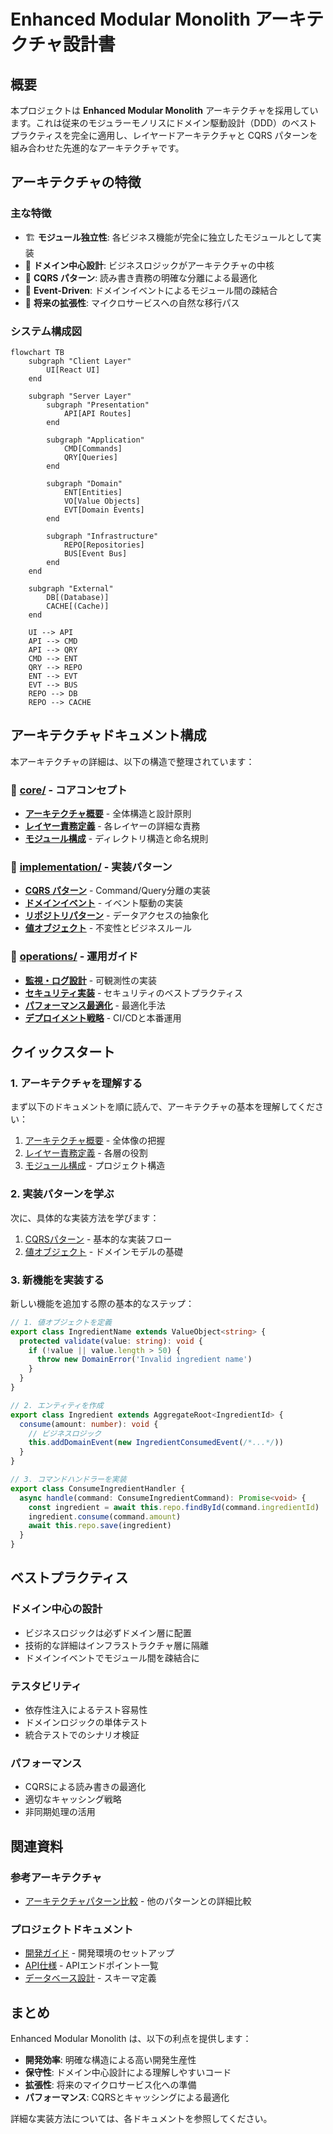 # Enhanced Modular Monolith アーキテクチャ設計書

## 概要

本プロジェクトは **Enhanced Modular Monolith** アーキテクチャを採用しています。これは従来のモジュラーモノリスにドメイン駆動設計（DDD）のベストプラクティスを完全に適用し、レイヤードアーキテクチャと CQRS パターンを組み合わせた先進的なアーキテクチャです。

## アーキテクチャの特徴

### 主な特徴

- 🏗️ **モジュール独立性**: 各ビジネス機能が完全に独立したモジュールとして実装
- 🎯 **ドメイン中心設計**: ビジネスロジックがアーキテクチャの中核
- 🔄 **CQRS パターン**: 読み書き責務の明確な分離による最適化
- 📡 **Event-Driven**: ドメインイベントによるモジュール間の疎結合
- 🚀 **将来の拡張性**: マイクロサービスへの自然な移行パス

### システム構成図

```mermaid
flowchart TB
    subgraph "Client Layer"
        UI[React UI]
    end
    
    subgraph "Server Layer"
        subgraph "Presentation"
            API[API Routes]
        end
        
        subgraph "Application"
            CMD[Commands]
            QRY[Queries]
        end
        
        subgraph "Domain"
            ENT[Entities]
            VO[Value Objects]
            EVT[Domain Events]
        end
        
        subgraph "Infrastructure"
            REPO[Repositories]
            BUS[Event Bus]
        end
    end
    
    subgraph "External"
        DB[(Database)]
        CACHE[(Cache)]
    end
    
    UI --> API
    API --> CMD
    API --> QRY
    CMD --> ENT
    QRY --> REPO
    ENT --> EVT
    EVT --> BUS
    REPO --> DB
    REPO --> CACHE
```

## アーキテクチャドキュメント構成

本アーキテクチャの詳細は、以下の構造で整理されています：

### 📁 [core/](./core/) - コアコンセプト
- [**アーキテクチャ概要**](./core/OVERVIEW.md) - 全体構造と設計原則
- [**レイヤー責務定義**](./core/LAYERS.md) - 各レイヤーの詳細な責務
- [**モジュール構成**](./core/MODULE_STRUCTURE.md) - ディレクトリ構造と命名規則

### 📁 [implementation/](./implementation/) - 実装パターン
- [**CQRS パターン**](./implementation/CQRS_PATTERN.md) - Command/Query分離の実装
- [**ドメインイベント**](./implementation/DOMAIN_EVENTS.md) - イベント駆動の実装
- [**リポジトリパターン**](./implementation/REPOSITORY_PATTERN.md) - データアクセスの抽象化
- [**値オブジェクト**](./implementation/VALUE_OBJECTS.md) - 不変性とビジネスルール

### 📁 [operations/](./operations/) - 運用ガイド
- [**監視・ログ設計**](./operations/MONITORING_LOGGING.md) - 可観測性の実装
- [**セキュリティ実装**](./operations/SECURITY.md) - セキュリティのベストプラクティス
- [**パフォーマンス最適化**](./operations/PERFORMANCE_OPTIMIZATION.md) - 最適化手法
- [**デプロイメント戦略**](./operations/DEPLOYMENT.md) - CI/CDと本番運用

## クイックスタート

### 1. アーキテクチャを理解する

まず以下のドキュメントを順に読んで、アーキテクチャの基本を理解してください：

1. [アーキテクチャ概要](./core/OVERVIEW.md) - 全体像の把握
2. [レイヤー責務定義](./core/LAYERS.md) - 各層の役割
3. [モジュール構成](./core/MODULE_STRUCTURE.md) - プロジェクト構造

### 2. 実装パターンを学ぶ

次に、具体的な実装方法を学びます：

1. [CQRSパターン](./implementation/CQRS_PATTERN.md) - 基本的な実装フロー
2. [値オブジェクト](./implementation/VALUE_OBJECTS.md) - ドメインモデルの基礎

### 3. 新機能を実装する

新しい機能を追加する際の基本的なステップ：

```typescript
// 1. 値オブジェクトを定義
export class IngredientName extends ValueObject<string> {
  protected validate(value: string): void {
    if (!value || value.length > 50) {
      throw new DomainError('Invalid ingredient name')
    }
  }
}

// 2. エンティティを作成
export class Ingredient extends AggregateRoot<IngredientId> {
  consume(amount: number): void {
    // ビジネスロジック
    this.addDomainEvent(new IngredientConsumedEvent(/*...*/))
  }
}

// 3. コマンドハンドラーを実装
export class ConsumeIngredientHandler {
  async handle(command: ConsumeIngredientCommand): Promise<void> {
    const ingredient = await this.repo.findById(command.ingredientId)
    ingredient.consume(command.amount)
    await this.repo.save(ingredient)
  }
}
```

## ベストプラクティス

### ドメイン中心の設計

- ビジネスロジックは必ずドメイン層に配置
- 技術的な詳細はインフラストラクチャ層に隔離
- ドメインイベントでモジュール間を疎結合に

### テスタビリティ

- 依存性注入によるテスト容易性
- ドメインロジックの単体テスト
- 統合テストでのシナリオ検証

### パフォーマンス

- CQRSによる読み書きの最適化
- 適切なキャッシング戦略
- 非同期処理の活用

## 関連資料

### 参考アーキテクチャ
- [アーキテクチャパターン比較](./ARCHITECTURE_PATTERNS_COMPARISON.md) - 他のパターンとの詳細比較

### プロジェクトドキュメント
- [開発ガイド](../DEVELOPMENT_GUIDE.md) - 開発環境のセットアップ
- [API仕様](../API_SPECIFICATION.md) - APIエンドポイント一覧
- [データベース設計](../DATABASE_DESIGN.md) - スキーマ定義

## まとめ

Enhanced Modular Monolith は、以下の利点を提供します：

- **開発効率**: 明確な構造による高い開発生産性
- **保守性**: ドメイン中心設計による理解しやすいコード
- **拡張性**: 将来のマイクロサービス化への準備
- **パフォーマンス**: CQRSとキャッシングによる最適化

詳細な実装方法については、各ドキュメントを参照してください。
